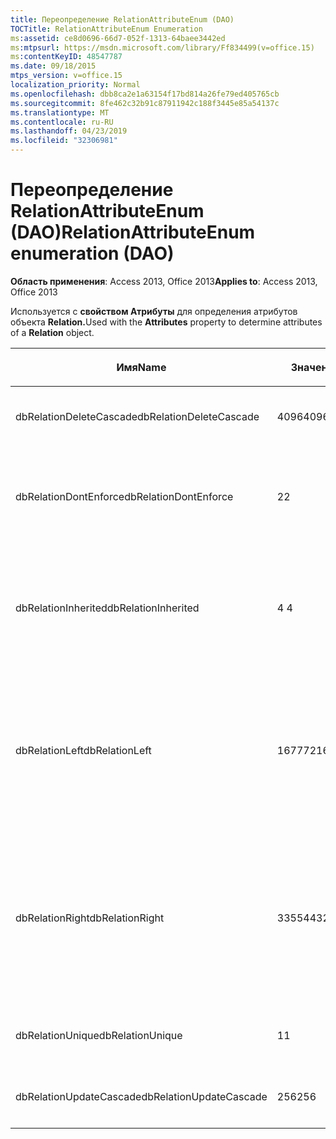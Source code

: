 ```yaml
---
title: Переопределение RelationAttributeEnum (DAO)
TOCTitle: RelationAttributeEnum Enumeration
ms:assetid: ce8d0696-66d7-052f-1313-64baee3442ed
ms:mtpsurl: https://msdn.microsoft.com/library/Ff834499(v=office.15)
ms:contentKeyID: 48547787
ms.date: 09/18/2015
mtps_version: v=office.15
localization_priority: Normal
ms.openlocfilehash: dbb8ca2e1a63154f17bd814a26fe79ed405765cb
ms.sourcegitcommit: 8fe462c32b91c87911942c188f3445e85a54137c
ms.translationtype: MT
ms.contentlocale: ru-RU
ms.lasthandoff: 04/23/2019
ms.locfileid: "32306981"
---
```

# <a name="relationattributeenum-enumeration-dao"></a><span data-ttu-id="b8b83-102">Переопределение RelationAttributeEnum (DAO)</span><span class="sxs-lookup"><span data-stu-id="b8b83-102">RelationAttributeEnum enumeration (DAO)</span></span>


<span data-ttu-id="b8b83-103">**Область применения**: Access 2013, Office 2013</span><span class="sxs-lookup"><span data-stu-id="b8b83-103">**Applies to**: Access 2013, Office 2013</span></span>

<span data-ttu-id="b8b83-104">Используется с **свойством Атрибуты** для определения атрибутов объекта **Relation.**</span><span class="sxs-lookup"><span data-stu-id="b8b83-104">Used with the **Attributes** property to determine attributes of a **Relation** object.</span></span>

<table>
<colgroup>
<col style="width: 33%" />
<col style="width: 33%" />
<col style="width: 33%" />
</colgroup>
<thead>
<tr class="header">
<th><p><span data-ttu-id="b8b83-105">Имя</span><span class="sxs-lookup"><span data-stu-id="b8b83-105">Name</span></span></p></th>
<th><p><span data-ttu-id="b8b83-106">Значение</span><span class="sxs-lookup"><span data-stu-id="b8b83-106">Value</span></span></p></th>
<th><p><span data-ttu-id="b8b83-107">Описание</span><span class="sxs-lookup"><span data-stu-id="b8b83-107">Description</span></span></p></th>
</tr>
</thead>
<tbody>
<tr class="odd">
<td><p><span data-ttu-id="b8b83-108">dbRelationDeleteCascade</span><span class="sxs-lookup"><span data-stu-id="b8b83-108">dbRelationDeleteCascade</span></span></p></td>
<td><p><span data-ttu-id="b8b83-109">4096</span><span class="sxs-lookup"><span data-stu-id="b8b83-109">4096</span></span></p></td>
<td><p><span data-ttu-id="b8b83-110">Каскад удалений</span><span class="sxs-lookup"><span data-stu-id="b8b83-110">Deletions cascade</span></span></p></td>
</tr>
<tr class="even">
<td><p><span data-ttu-id="b8b83-111">dbRelationDontEnforce</span><span class="sxs-lookup"><span data-stu-id="b8b83-111">dbRelationDontEnforce</span></span></p></td>
<td><p><span data-ttu-id="b8b83-112">2</span><span class="sxs-lookup"><span data-stu-id="b8b83-112">2</span></span></p></td>
<td><p><span data-ttu-id="b8b83-113">Отношение, не принудительное (без целостности ссылок)</span><span class="sxs-lookup"><span data-stu-id="b8b83-113">Relationship not enforced (no referential integrity)</span></span></p></td>
</tr>
<tr class="odd">
<td><p><span data-ttu-id="b8b83-114">dbRelationInherited</span><span class="sxs-lookup"><span data-stu-id="b8b83-114">dbRelationInherited</span></span></p></td>
<td><p><span data-ttu-id="b8b83-115">4 </span><span class="sxs-lookup"><span data-stu-id="b8b83-115">4</span></span></p></td>
<td><p><span data-ttu-id="b8b83-116">Связь существует в базе данных, содержащей две связанные таблицы</span><span class="sxs-lookup"><span data-stu-id="b8b83-116">Relationship exists in the database containing the two linked tables</span></span></p></td>
</tr>
<tr class="even">
<td><p><span data-ttu-id="b8b83-117">dbRelationLeft</span><span class="sxs-lookup"><span data-stu-id="b8b83-117">dbRelationLeft</span></span></p></td>
<td><p><span data-ttu-id="b8b83-118">16777216</span><span class="sxs-lookup"><span data-stu-id="b8b83-118">16777216</span></span></p></td>
<td><p><span data-ttu-id="b8b83-119">Только Microsoft Access.</span><span class="sxs-lookup"><span data-stu-id="b8b83-119">Microsoft Access only.</span></span> <span data-ttu-id="b8b83-120">В представлении Design отобразить ЛЕВЫЙ JOIN в виде типа присоединиться по умолчанию.</span><span class="sxs-lookup"><span data-stu-id="b8b83-120">In Design view, display a LEFT JOIN as the default join type.</span></span></p></td>
</tr>
<tr class="odd">
<td><p><span data-ttu-id="b8b83-121">dbRelationRight</span><span class="sxs-lookup"><span data-stu-id="b8b83-121">dbRelationRight</span></span></p></td>
<td><p><span data-ttu-id="b8b83-122">33554432</span><span class="sxs-lookup"><span data-stu-id="b8b83-122">33554432</span></span></p></td>
<td><p><span data-ttu-id="b8b83-123">Только Microsoft Access.</span><span class="sxs-lookup"><span data-stu-id="b8b83-123">Microsoft Access only.</span></span> <span data-ttu-id="b8b83-124">В представлении Design отобразить RIGHT JOIN в качестве типа присоединиться по умолчанию.</span><span class="sxs-lookup"><span data-stu-id="b8b83-124">In Design view, display a RIGHT JOIN as the default join type.</span></span></p></td>
</tr>
<tr class="even">
<td><p><span data-ttu-id="b8b83-125">dbRelationUnique</span><span class="sxs-lookup"><span data-stu-id="b8b83-125">dbRelationUnique</span></span></p></td>
<td><p><span data-ttu-id="b8b83-126">1</span><span class="sxs-lookup"><span data-stu-id="b8b83-126">1</span></span></p></td>
<td><p><span data-ttu-id="b8b83-127">Отношение один к одному</span><span class="sxs-lookup"><span data-stu-id="b8b83-127">One-to-one relationship</span></span></p></td>
</tr>
<tr class="odd">
<td><p><span data-ttu-id="b8b83-128">dbRelationUpdateCascade</span><span class="sxs-lookup"><span data-stu-id="b8b83-128">dbRelationUpdateCascade</span></span></p></td>
<td><p><span data-ttu-id="b8b83-129">256</span><span class="sxs-lookup"><span data-stu-id="b8b83-129">256</span></span></p></td>
<td><p><span data-ttu-id="b8b83-130">Каскад обновлений</span><span class="sxs-lookup"><span data-stu-id="b8b83-130">Updates cascade</span></span></p></td>
</tr>
</tbody>
</table>

